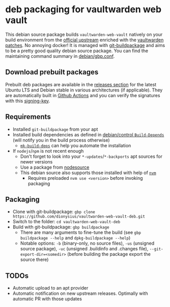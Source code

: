 # deb packaging for vaultwarden web vault

This debian source package builds `vaultwarden-web-vault` natively on your build environment from the [official upstream](https://github.com/bitwarden/clients) enriched with the [vaultwarden patches](https://github.com/dani-garcia/bw_web_builds). No annoying docker! It is managed with [git-buildpackage](https://wiki.debian.org/PackagingWithGit) and aims to be a pretty good quality debian source package. You can find the maintaining command summary in [debian/gbp.conf](debian/gbp.conf).

## Download prebuilt packages

Prebuilt deb packages are available in the [releases section](https://github.com/dionysius/vaultwarden-web-vault-deb/releases) for the latest Ubuntu LTS and Debian stable in various architectures (if applicable). They are automatically built in [Github Actions](https://github.com/dionysius/vaultwarden-web-vault-deb/actions) and you can verify the signatures with this [signing-key](signing-key.pub).

## Requirements

- Installed `git-buildpackage` from your apt
- Installed build dependencies as defined in [debian/control `Build-Depends`](debian/control) (will notify you in the build process otherwise)
  - [`mk-build-deps`](https://manpages.debian.org/testing/devscripts/mk-build-deps.1.en.html) can help you automate the installation
- If `nodejs`/`npm` is not recent enough
  - Don't forget to look into your `*-updates`/`*-backports` apt sources for newer versions
  - Use a package from [nodesource](https://github.com/nodesource/distributions/blob/master/README.md)
  - This debian source also supports those installed with help of [`nvm`](https://github.com/nvm-sh/nvm)
    - Requires preloaded `nvm use <version>` before invoking packaging

## Packaging

- Clone with git-buildpackage: `gbp clone https://github.com/dionysius/vaultwarden-web-vault-deb.git`
- Switch to the folder: `cd vaultwarden-web-vault-deb`
- Build with git-buildpackage: `gbp buildpackage`
  - There are many arguments to fine-tune the build (see `gbp buildpackage --help` and `dpkg-buildpackage --help`)
  - Notable options: `-b` (binary-only, no source files), `-us` (unsigned source package), `-uc` (unsigned .buildinfo and .changes file), `--git-export-dir=<somedir>` (before building the package export the source there)

## TODOs

- Automatic upload to an apt provider
- Automatic notification on new upstream releases. Optimally with automatic PR with those updates

